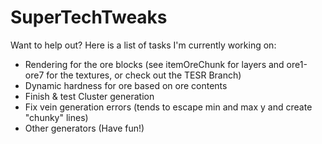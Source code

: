 # SuperTechTweaks
Want to help out?
Here is a list of tasks I'm currently working on:
* Rendering for the ore blocks (see itemOreChunk for layers and ore1-ore7 for the textures, or check out the TESR Branch)
* Dynamic hardness for ore based on ore contents
* Finish & test Cluster generation
* Fix vein generation errors (tends to escape min and max y and create "chunky" lines)
* Other generators (Have fun!)
